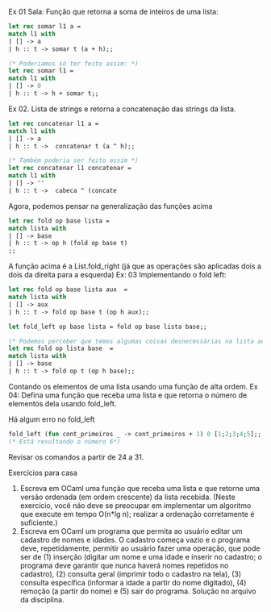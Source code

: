 Ex 01 Sala: Função que retorna a soma de inteiros de uma lista:
```ocaml
let rec somar l1 a = 
match l1 with
| [] -> a
| h :: t -> somar t (a + h);;

(* Poderiamos só ter feito assim: *)
let rec somar l1 = 
match l1 with
| [] -> 0
| h :: t -> h + somar t;;

```
Ex 02. Lista de strings e retorna a concatenação das strings da lista.
```ocaml
let rec concatenar l1 a = 
match l1 with
| [] -> a
| h :: t ->  concatenar t (a ^ h);;

(* Também poderia ser feito assim *)
let rec concatenar l1 concatenar = 
match l1 with
| [] -> ""
| h :: t ->  cabeca ^ (concate
```

Agora, podemos pensar na generalização das funções acima
```ocaml 
let rec fold op base lista = 
match lista with
| [] -> base
| h :: t -> op h (fold op base t)
;;
```

A função acima é a List.fold_right (já que as operações são aplicadas dois a dois da direita para a esquerda)
Ex: 03
Implementando o fold left:
```ocaml
let rec fold op base lista aux  = 
match lista with
| [] -> aux
| h :: t -> fold op base t (op h aux);;

let fold_left op base lista = fold op base lista base;;

(* Podemos perceber que temos algumas coisas desnecessárias na lista acima *)
let rec fold op lista base  = 
match lista with
| [] -> base
| h :: t -> fold op t (op h base);;


```


Contando os elementos de uma lista usando uma função de alta ordem.
Ex 04: Defina uma função que receba uma lista e que retorna o número de elementos dela usando fold_left.

Há algum erro no fold_left 
```ocaml
fold_left (fun cont_primeiros _ -> cont_primeiros + 1) 0 [1;2;3;4;5];;
(* Está resultando o número 6*)
``` 

Revisar os comandos a partir de 24 a 31. 

Exercícios para casa
1. Escreva em OCaml uma função que receba uma lista e que retorne uma versão ordenada (em ordem crescente) da lista recebida. (Neste exercício, você não deve se preocupar em implementar um algoritmo que execute em tempo O(n*lg n); realizar a ordenação corretamente é suficiente.)
2. Escreva em OCaml um programa que permita ao usuário editar um cadastro de nomes e idades. O cadastro começa vazio e o programa deve, repetidamente, permitir ao usuário fazer uma operação, que pode ser de (1) inserção (digitar um nome e uma idade e inserir no cadastro; o programa deve garantir que nunca haverá nomes repetidos no cadastro), (2) consulta geral (imprimir todo o cadastro na tela), (3) consulta específica (informar a idade a partir do nome digitado), (4) remoção (a partir do nome) e (5) sair do programa.
Solução no arquivo da disciplina.